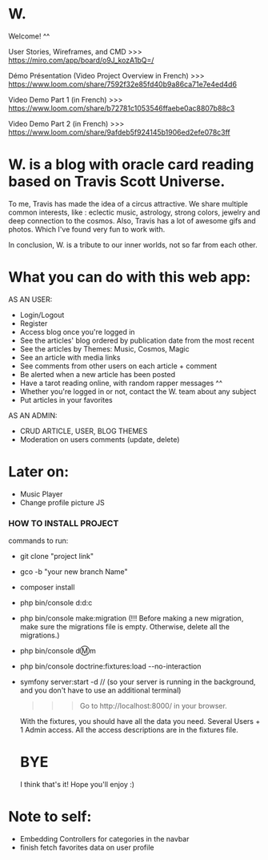# W.

Welcome! ^^

User Stories, Wireframes, and CMD >>> https://miro.com/app/board/o9J_kozA1bQ=/

Démo Présentation (Video Project Overview in French) >>> https://www.loom.com/share/7592f32e85fd40b9a86ca71e7e4ed4d6

Video Demo Part 1 (in French) >>> https://www.loom.com/share/b72781c1053546ffaebe0ac8807b88c3

Video Demo Part 2 (in French) >>> https://www.loom.com/share/9afdeb5f924145b1906ed2efe078c3ff


# W. is a blog with oracle card reading based on Travis Scott Universe. 

To me, Travis has made the idea of a circus attractive. We share multiple common interests, like : eclectic music, astrology, strong colors, jewelry and deep connection to the cosmos.
Also, Travis has a lot of awesome gifs and photos. Which I've found very fun to work with.

In conclusion, W. is a tribute to our inner worlds, not so far from each other. 


# What you can do with this web app:

AS AN USER:
- Login/Logout
- Register
- Access blog once you're logged in
- See the articles' blog ordered by publication date from the most recent
- See the articles by Themes: Music, Cosmos, Magic
- See an article with media links
- See comments from other users on each article + comment
- Be alerted when a new article has been posted
- Have a tarot reading online, with random rapper messages ^^
- Whether you're logged in or not, contact the W. team about any subject
- Put articles in your favorites

AS AN ADMIN:
- CRUD ARTICLE, USER, BLOG THEMES
- Moderation on users comments (update, delete)

# Later on:
- Music Player
- Change profile picture JS

### HOW TO INSTALL PROJECT

commands to run:
- git clone "project link"
- gco -b "your new branch Name"
- composer install
- php bin/console d:d:c
- php bin/console make:migration (!!! Before making a new migration, make sure the migrations file is empty. Otherwise, delete all the migrations.)
- php bin/console d:m:m
- php bin/console doctrine:fixtures:load --no-interaction
- symfony server:start -d // (so your server is running in the background, and you don't have to use an additional terminal)
  
  >>> Go to http://localhost:8000/ in your browser.
  
  With the fixtures, you should have all the data you need.
  Several Users + 1 Admin access. 
  All the access descriptions are in the fixtures file.
  
  
  # BYE
  
  I think that's it! Hope you'll enjoy :)



# Note to self:
- Embedding Controllers for categories in the navbar
- finish fetch favorites data on user profile
